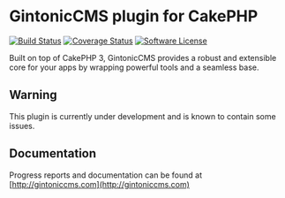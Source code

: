 # GintonicCMS plugin for CakePHP
[![Build Status](https://travis-ci.org/gintonicweb/GintonicCMS.svg)](https://travis-ci.org/gintonicweb/GintonicCMS)
[![Coverage Status](https://coveralls.io/repos/gintonicweb/GintonicCMS/badge.svg?branch=master)](https://coveralls.io/r/gintonicweb/GintonicCMS?branch=master)
[![Software License](https://img.shields.io/github/license/mashape/apistatus.svg)](LICENSE.txt)

Built on top of CakePHP 3, GintonicCMS provides a robust and extensible core for your apps by wrapping powerful tools and a seamless base.

## Warning

This plugin is currently under development and is known to contain some issues.

## Documentation

Progress reports and documentation can be found at [http://gintoniccms.com](http://gintoniccms.com)
